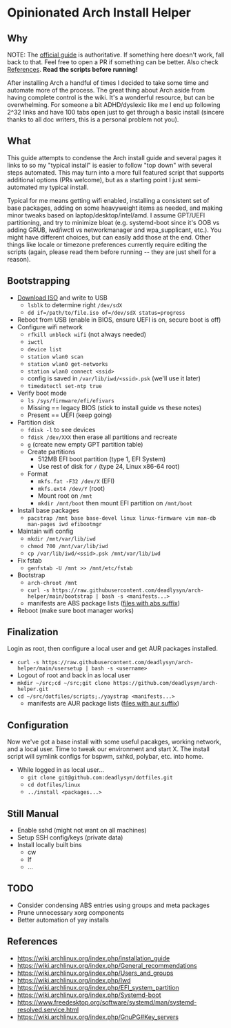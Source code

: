 # Opinionated Arch Install Helper

## Why

NOTE: The [official guide](https://wiki.archlinux.org/index.php/installation_guide)
is authoritative. If something here doesn't work, fall back to that. Feel free
to open a PR if something can be better. Also check [References](references).
**Read the scripts before running!**

After installing Arch a handful of times I decided to take some time and
automate more of the process. The great thing about Arch aside from having
complete control is the wiki. It's a wonderful resource, but can be 
overwhelming. For someone a bit ADHD/dyslexic like me I end up following
2^32 links and have 100 tabs open just to get through a basic install
(sincere thanks to all doc writers, this is a personal problem not you).

## What

This guide attempts to condense the Arch install guide and several pages
it links to so my "typical install" is easier to follow "top down" with
several steps automated. This may turn into a more full featured script
that supports additional options (PRs welcome), but as a starting point I
just semi-automated my typical install.

Typical for me means getting wifi enabled, installing a consistent set of
base packages, adding on some heavyweight items as needed, and making minor
tweaks based on laptop/desktop/intel/amd. I assume GPT/UEFI partitioning,
and try to minimize bloat (e.g. systemd-boot since it's OOB vs adding GRUB,
iwd/iwctl vs networkmanager and wpa_supplicant, etc.). You might have
different choices, but can easily add those at the end. Other things like
locale or timezone preferences currently require editing the scripts
(again, please read them before running -- they are just shell for a reason).

## Bootstrapping

- [Download ISO](https://www.archlinux.org/download) and write to USB
  - `lsblk` to determine right `/dev/sdX`
  - `dd if=/path/to/file.iso of=/dev/sdX status=progress`
- Reboot from USB (enable in BIOS, ensure UEFI is on, secure boot is off)
- Configure wifi network
  - `rfkill unblock wifi` (not always needed)
  - `iwctl`
  - `device list`
  - `station wlan0 scan`
  - `station wlan0 get-networks`
  - `station wlan0 connect <ssid>`
  - config is saved in `/var/lib/iwd/<ssid>.psk` (we'll use it later)
  - `timedatectl set-ntp true`
- Verify boot mode
  - `ls /sys/firmware/efi/efivars`
  - Missing == legacy BIOS (stick to install guide vs these notes)
  - Present == UEFI (keep going)
- Partition disk
  - `fdisk -l` to see devices
  - `fdisk /dev/XXX` then erase all partitions and recreate
  - `g` (create new empty GPT partition table)
  - Create partitions
    - 512MB EFI boot partition (type 1, EFI System)
    - Use rest of disk for `/` (type 24, Linux x86-64 root)
  - Format
    - `mkfs.fat -F32 /dev/X` (EFI)
    - `mkfs.ext4 /dev/Y` (root)
    - Mount root on `/mnt`
    - `mkdir /mnt/boot` then mount EFI partition on `/mnt/boot`
- Install base packages
  - `pacstrap /mnt base base-devel linux linux-firmware vim man-db man-pages iwd efibootmgr`
- Maintain wifi config
  - `mkdir /mnt/var/lib/iwd`
  - `chmod 700 /mnt/var/lib/iwd`
  - `cp /var/lib/iwd/<ssid>.psk /mnt/var/lib/iwd`
- Fix fstab
  - `genfstab -U /mnt >> /mnt/etc/fstab`
- Bootstrap
  - `arch-chroot /mnt`
  - `curl -s https://raw.githubusercontent.com/deadlysyn/arch-helper/main/bootstrap | bash -s <manifests...>`
  - manifests are ABS package lists ([files with abs suffix](https://github.com/deadlysyn/arch-helper/tree/main/manifests))
- Reboot (make sure boot manager works)

## Finalization

Login as root, then configure a local user and get AUR packages installed.

- `curl -s https://raw.githubusercontent.com/deadlysyn/arch-helper/main/usersetup | bash -s <username>`
- Logout of root and back in as local user
- `mkdir ~/src;cd ~/src;git clone https://github.com/deadlysyn/arch-helper.git`
- `cd ~/src/dotfiles/scripts;./yaystrap <manifests...>`
  - manifests are AUR package lists ([files with aur suffix](https://github.com/deadlysyn/arch-helper/tree/main/manifests))

## Configuration

Now we've got a base install with some useful pacakges, working network, and
a local user. Time to tweak our environment and start X. The install script
will symlink configs for bspwm, sxhkd, polybar, etc. into home.

- While logged in as local user...
  - `git clone git@github.com:deadlysyn/dotfiles.git`
  - `cd dotfiles/linux`
  - `../install <packages...>`

## Still Manual

- Enable sshd (might not want on all machines)
- Setup SSH config/keys (private data)
- Install locally built bins
  - cw
  - lf
  - ...

## TODO

- Consider condensing ABS entries using groups and meta packages
- Prune unnecessary xorg components
- Better automation of yay installs

## References

- https://wiki.archlinux.org/index.php/installation_guide
- https://wiki.archlinux.org/index.php/General_recommendations
- https://wiki.archlinux.org/index.php/Users_and_groups
- https://wiki.archlinux.org/index.php/Iwd
- https://wiki.archlinux.org/index.php/EFI_system_partition
- https://wiki.archlinux.org/index.php/Systemd-boot
- https://www.freedesktop.org/software/systemd/man/systemd-resolved.service.html
- https://wiki.archlinux.org/index.php/GnuPG#Key_servers
